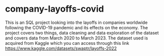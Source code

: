 # company-layoffs-covid
This is an SQL project looking into the layoffs in companies worldwide following the COVID-19 pandemic and its effects on the economy. The project covers two things, data cleaning and data exploration of the dataset and covers data from March 2020 to March 2023. The dataset used is acquired from Kaggle which you can access through this link https://www.kaggle.com/datasets/swaptr/layoffs-2022
